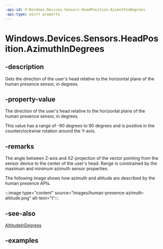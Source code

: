 ```yaml
---
-api-id: P:Windows.Devices.Sensors.HeadPosition.AzimuthInDegrees
-api-type: winrt property
---
```


# Windows.Devices.Sensors.HeadPosition.AzimuthInDegrees

<!--
public System.Nullable<double> AzimuthInDegrees { get; }
-->

## -description

Gets the direction of the user's head relative to the horizontal plane of the human presence sensor, in degrees.

## -property-value

The direction of the user's head relative to the horizontal plane of the human presence sensor, in degrees.

This value has a range of -90 degrees to 90 degrees and is positive in the counterclockwise rotation around the Y-axis.

## -remarks

The angle between Z-axis and XZ-projection of the vector pointing from the sensor device to the center of the user's head. Range is constrained by the maximum and minimum azimuth sensor properties.

The following image shows how azimuth and altitude are described by the human presence APIs.

:::image type="content" source="images/human-presence-azimuth-altitude.png" alt-text="t":::

## -see-also

[AltitudeInDegrees](headposition_altitudeindegrees.md)

## -examples
